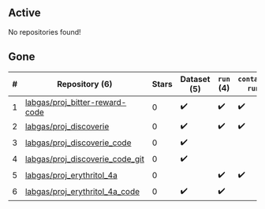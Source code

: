 ## Active
No repositories found!

## Gone
| # | Repository (6) | Stars | Dataset (5) | `run` (4) | `containers-run` (3) |
| --- | --- | --- | --- | --- | --- |
| 1 | [labgas/proj_bitter-reward-code](https://github.com/labgas/proj_bitter-reward-code) | 0 | :heavy_check_mark: | :heavy_check_mark: | :heavy_check_mark: |
| 2 | [labgas/proj_discoverie](https://github.com/labgas/proj_discoverie) | 0 | :heavy_check_mark: | :heavy_check_mark: | :heavy_check_mark: |
| 3 | [labgas/proj_discoverie_code](https://github.com/labgas/proj_discoverie_code) | 0 | :heavy_check_mark: |  |  |
| 4 | [labgas/proj_discoverie_code_git](https://github.com/labgas/proj_discoverie_code_git) | 0 | :heavy_check_mark: |  |  |
| 5 | [labgas/proj_erythritol_4a](https://github.com/labgas/proj_erythritol_4a) | 0 |  | :heavy_check_mark: | :heavy_check_mark: |
| 6 | [labgas/proj_erythritol_4a_code](https://github.com/labgas/proj_erythritol_4a_code) | 0 | :heavy_check_mark: | :heavy_check_mark: |  |
